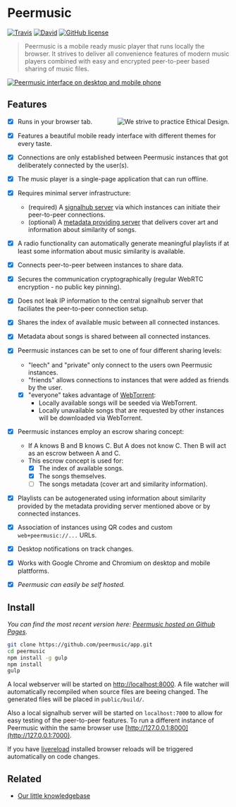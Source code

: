# Peermusic

[![Travis](https://img.shields.io/travis/peermusic/peermusic/master.svg?style=flat-square)](https://travis-ci.org/peermusic/peermusic)
[![David](https://img.shields.io/david/peermusic/peermusic.svg?style=flat-square)](https://david-dm.org/peermusic/peermusic)
[![GitHub license](https://img.shields.io/badge/license-AGPL_v3.0-blue.svg?style=flat-square)](https://github.com/peermusic/app/blob/master/LICENSE)

> Peermusic is a mobile ready music player that runs locally the browser. It strives to deliver all convenience features of modern music players combined with easy and encrypted peer-to-peer based sharing of music files.

[![Peermusic interface on desktop and mobile phone](http://i.imgur.com/Z68ynbf.png)](http://peermusic.github.io/)


## Features

<a href=https://github.com/pguth/Ethical-Design-Manifesto><img src=https://ind.ie/ethical-design/images/ethical-design-badge-small.svg align=right alt="We strive to practice Ethical Design." /></a>

- [x] Runs in your browser tab.
- [x] Features a beautiful mobile ready interface with different themes for every taste.
- [x] Connections are only established between Peermusic instances that got deliberately connected by the user(s).
- [x] The music player is a single-page application that can run offline.
- [x] Requires minimal server infrastructure:
  - (required) A [signalhub server](https://github.com/mafintosh/signalhub) via which instances can initiate their peer-to-peer connections.
  - (optional) A [metadata providing server](https://github.com/peermusic/node-scraping-server) that delivers cover art and information about similarity of songs.
- [x] A radio functionality can automatically generate meaningful playlists if at least some information about music similarity is available.
- [x] Connects peer-to-peer between instances to share data.
- [x] Secures the communication cryptographically (regular WebRTC encryption - no public key pinning).
- [x] Does not leak IP information to the central signalhub server that faciliates the peer-to-peer connection setup.
- [x] Shares the index of available music between all connected instances.
- [x] Metadata about songs is shared between all connected instances.
- [x] Peermusic instances can be set to one of four different sharing levels:
  - "leech" and "private" only connect to the users own Peermusic instances.
  - "friends" allows connections to instances that were added as friends by the user.
  - [x] "everyone" takes advantage of [WebTorrent](https://github.com/feross/webtorrent):
    - Locally available songs will be seeded via WebTorrent.
    - Locally unavailable songs that are requested by other instances will be downloaded via WebTorrent.
- [x] Peermusic instances employ an escrow sharing concept:
  - If A knows B and B knows C. But A does not know C. Then B will act as an escrow between A and C.
  - This escrow concept is used for:
    - [x] The index of available songs.
    - [x] The songs themselves.
    - [ ] The songs metadata (cover art and similarity information).
- [x] Playlists can be autogenerated using information about similarity provided by the metadata providing server mentioned above or by connected instances.
- [x] Association of instances using QR codes and custom `web+peermusic://...` URLs.
- [x] Desktop notifications on track changes.
- [x] Works with Google Chrome and Chromium on desktop and mobile plattforms.
- [x] *Peermusic can easily be self hosted.*


## Install

*You can find the most recent version here: [Peermusic hosted on Github Pages](http://peermusic.github.io/).*

```sh
git clone https://github.com/peermusic/app.git
cd peermusic
npm install -g gulp
npm install
gulp
```

A local webserver will be started on [http://localhost:8000](http://localhost:8000). A file watcher will automatically recompiled when source files are beeing changed. The generated files will be placed in `public/build/`.

Also a local signalhub server will be started on `localhost:7000` to allow for easy testing of the peer-to-peer features. To run a different instance of Peermusic within the same browser use [http://127.0.0.1:8000](http://127.0.0.1:7000).

If you have [livereload](http://livereload.com/extensions/) installed browser reloads will be triggered automatically on code changes.


## Related

- [Our little knowledgebase](https://github.com/peermusic/research)
